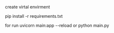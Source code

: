 create virtal envirment 

pip install -r requirements.txt

for run 
uvicorn main:app --reload
or 
python main.py
